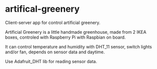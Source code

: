 # artifical-greenery

Client-server app for control artificial greenery.

Artificial Greenery is a little handmade greenhouse, made from 2 IKEA boxes, controled with Raspberry Pi with Raspbian on board.

It can control temperature and humidity with DHT_11 sensor, switch lights and/or fan, depends on sensor data and daytime.

Use Adafruit_DHT lib for reading sensor data.

